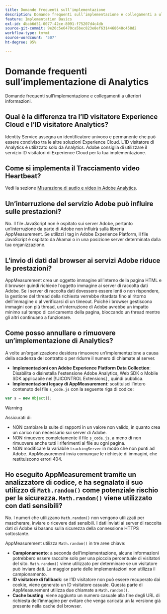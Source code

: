 ```yaml
---
title: Domande frequenti sull’implementazione
description: Domande frequenti sull’implementazione e collegamenti a ulteriori informazioni.
feature: Implementation Basics
exl-id: 4bab6d51-0077-42ce-8091-f75207d4c4db
source-git-commit: 9e20c5e6470ca5bec823e8ef6314468648c458d2
workflow-type: tm+mt
source-wordcount: '507'
ht-degree: 95%

---
```


# Domande frequenti sull’implementazione di Analytics

Domande frequenti sull’implementazione e collegamenti a ulteriori informazioni.

## Qual è la differenza tra l’ID visitatore Experience Cloud e l’ID visitatore Analytics?

Identity Service assegna un identificatore univoco e permanente che può essere condiviso tra le altre soluzioni Experience Cloud. L’ID visitatore di Analytics è utilizzato solo da Analytics. Adobe consiglia di utilizzare il servizio ID visitatori di Experience Cloud per la tua implementazione.

## Come si implementa il Tracciamento video Heartbeat?

Vedi la sezione [Misurazione di audio e video in Adobe Analytics](https://experienceleague.adobe.com/docs/media-analytics/using/media-overview.html?lang=it).

## Un’interruzione del servizio Adobe può influire sulle prestazioni?

No. Il file JavaScript non è ospitato sui server Adobe, pertanto un’interruzione da parte di Adobe non influirà sulla libreria AppMeasurement. Se utilizzi i tag in Adobe Experience Platform, il file JavaScript è ospitato da Akamai o in una posizione server determinata dalla tua organizzazione.

## L’invio di dati dal browser ai servizi Adobe riduce le prestazioni?

AppMeasurement crea un oggetto immagine all’interno della pagina HTML e il browser quindi richiede l’oggetto immagine ai server di raccolta dati Adobe. Se i server di raccolta dati dovessero essere lenti o non rispondere, la gestione del thread della richiesta verrebbe ritardata fino al ritorno dell’immagine o al verificarsi di un timeout. Poiché i browser gestiscono immagini con più thread, un’interruzione di Adobe avrebbe un impatto minimo sul tempo di caricamento della pagina, bloccando un thread mentre gli altri continuano a funzionare.

## Come posso annullare o rimuovere un’implementazione di Analytics?

A volte un’organizzazione desidera rimuovere un’implementazione a causa della scadenza del contratto o per ridurre il numero di chiamate al server.

* **Implementazioni con Adobe Experience Platform Data Collection**: Disabilita o disinstalla l&#39;estensione Adobe Analytics, Web SDK o Mobile SDK applicabile nel [!UICONTROL Extensions] , quindi pubblica.
* **Implementazioni legacy di AppMeasurement**: sostituisci l’intero contenuto del file `s_code.js` con la seguente riga di codice:

```js
var s = new Object();
```

>[!WARNING]
>
>Assicurati di:
>
>* NON cambiare la suite di rapporti in un valore non valido, in quanto crea un carico non necessario sui server di Adobe.
>* NON rimuovere completamente il file `s_code.js`, a meno di non rimuovere anche tutti i riferimenti al file su ogni pagina.
>* NON modificare la variabile `trackingServer` in modo che non punti ad Adobe. AppMeasurement invia comunque le richieste di immagini, che restituiscono errori 404.


## Ho eseguito AppMeasurement tramite un analizzatore di codice, e ha segnalato il suo utilizzo di `Math.random()` come potenziale rischio per la sicurezza. `Math.random()` viene utilizzato con dati sensibili?

No. I numeri che utilizzano `Math.random()` non vengono utilizzati per mascherare, inviare o ricevere dati sensibili. I dati inviati ai server di raccolta dati di Adobe si basano sulla sicurezza della connessione HTTPS sottostante. <!-- AN-173590 -->

AppMeasurement utilizza `Math.random()` in tre aree chiave:

* **Campionamento**: a seconda dell’implementazione, alcune informazioni potrebbero essere raccolte solo per una piccola percentuale di visitatori del sito. `Math.random()` viene utilizzato per determinare se un visitatore può inviare dati. La maggior parte delle implementazioni non utilizza il campionamento.
* **ID visitatore di fallback**: se l’ID visitatore non può essere recuperato dai cookie, viene generato un ID visitatore casuale. Questa parte di AppMeasurement utilizza due chiamate a `Math.random()`.
* **Cache busting**: viene aggiunto un numero casuale alla fine degli URL di richiesta dell’immagine per evitare che venga caricata un la versione già presente nella cache del browser.
